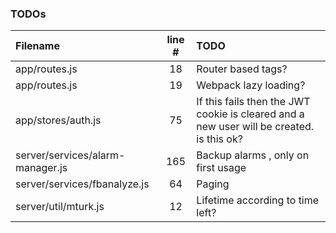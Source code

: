 ### TODOs
| Filename | line # | TODO
|:------|:------:|:------
| app/routes.js | 18 | Router based tags?
| app/routes.js | 19 | Webpack lazy loading?
| app/stores/auth.js | 75 | If this fails then the JWT cookie is cleared and a new user will be created. is this ok?
| server/services/alarm-manager.js | 165 | Backup alarms , only on first usage
| server/services/fbanalyze.js | 64 | Paging
| server/util/mturk.js | 12 | Lifetime according to time left?